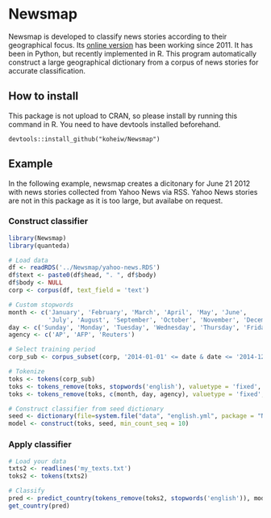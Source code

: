 # Newsmap
Newsmap is developed to classify news stories according to their geographical focus. Its [online version](http://example.com "International Newsmap") has been working since 2011. It has been in Python, but recently implemented in R. This program automatically construct a large geographical dictionary from a corpus of news stories for accurate classification.

## How to install
This package is not upload to CRAN, so please install by running this command in R. You need to have devtools installed beforehand.
```
devtools::install_github("koheiw/Newsmap")
```

## Example
In the following example, newsmap creates a dicitonary for June 21 2012 with news stories collected from Yahoo News via RSS. Yahoo News stories are not in this package as it is too large, but availabe on request.

### Construct classifier 
```r
library(Newsmap)
library(quanteda)

# Load data
df <- readRDS('../Newsmap/yahoo-news.RDS')
df$text <- paste0(df$head, ". ", df$body)
df$body <- NULL
corp <- corpus(df, text_field = 'text')

# Custom stopwords
month <- c('January', 'February', 'March', 'April', 'May', 'June',
           'July', 'August', 'September', 'October', 'November', 'December')
day <- c('Sunday', 'Monday', 'Tuesday', 'Wednesday', 'Thursday', 'Friday', 'Saturday')
agency <- c('AP', 'AFP', 'Reuters')

# Select training period
corp_sub <- corpus_subset(corp, '2014-01-01' <= date & date <= '2014-12-31')

# Tokenize
toks <- tokens(corp_sub)
toks <- tokens_remove(toks, stopwords('english'), valuetype = 'fixed', padding = TRUE)
toks <- tokens_remove(toks, c(month, day, agency), valuetype = 'fixed', padding = TRUE)

# Construct classifier from seed dictionary
seed <- dictionary(file=system.file("data", "english.yml", package = "Newsmap"))
model <- construct(toks, seed, min_count_seq = 10)

```

### Apply classifier 
```r
# Load your data
txts2 <- readlines('my_texts.txt')
toks2 <- tokens(txts2)

# Classify
pred <- predict_country(tokens_remove(toks2, stopwords('english')), model)
get_country(pred)

```
